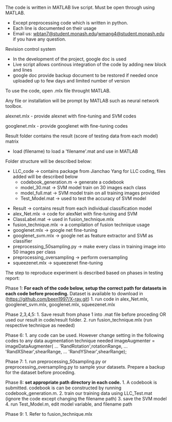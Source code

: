 The code is written in MATLAB live script. Must be open through using MATLAB.
 - Except preprocessing code which is written in python.
 - Each line is documented on their usage
 - Email us: wbtan7@student.monash.edu/wmang4@student.monash.edu if you have any question.
 
Revision control system
 - In the development of the project, google doc is used
 - Live script allows continous integration of the code by adding new block and lines
 - google doc provide backup document to be restored if needed once uploaded up to few days and limited number of version
 
To use the code, open .mlx file throught MATLAB.
 
Any file or installation will be prompt by MATLAB such as neural network toolbox.
 
 alexnet.mlx - provide alexnet with fine-tuning and SVM codes
 
 googlenet.mlx - provide googlenet with fine-tuning codes
 
Result folder contains the result (score of testing data from each model) matrix
 - load (filename) 
 to load a 'filename'.mat and use in MATLAB
 
Folder structure will be described below:
 * LLC_code -> contains package from Jianchao Yang for LLC coding, files added will be described below
  	* codebook_generation.m  -> generate a codebook
  	* model_30.mat -> SVM model train on 30 images each class
  	* model_full.mat -> SVM model train on all training images provided
  	* Test_Model.mat -> used to test the accuracy of SVM model
 - Result -> contains result from each individual classification model
 - alex_Net.mlx -> code for alexNet with fine-tuning and SVM
 - ClassLabel.mat -> used in fusion_technique.mlx
 - fusion_technique.mlx -> a compilation of fusion technique usage
 - googlenet.mlx -> google net fine-tuning
 - googlenet_svm.mlx -> google net as feature extractor and SVM as classifier
 - preprocessing_50sampling.py -> make every class in training image into 50 images per class
 - preprocessing_oversampling -> perform oversampling
 - squeezenet.mlx -> squeezenet fine-tuning
 
The step to reproduce experiment is described based on phases in testing report:

Phase 1:
	**For each of the code below, setup the correct path for datasets in each code before proceding.**
	 Dataset is available to download in (https://github.com/been1997/X-ray.git)
	1. run code in alex_Net.mlx, googlenet_svm.mlx, googlenet.mlx, squeezenet.mlx 
	
Phase 2,3,4,5:
	1. Save result from phase 1 into .mat file before proceding OR used our result in code/result folder.
	2. run fusion_technique.mlx (run respective technique as needed)
	
Phase 6:
	1. any code can be used. However change setting in the following codes to any data augmentation technique needed
	imageAugmenter = imageDataAugmenter( ...
    'RandRotation',rotationRange, ...
    'RandXShear',shearRange, ...
    'RandYShear',shearRange);

Phase 7:
	1. run preprocessing_50sampling.py or preprocessing_oversampling.py to sample your datasets. Prepare a backup for the dataset before proceding.

Phase 8:
	**set appropriate path directory in each code.**
	1. A codebook is submitted. codebook is can be constructed by running codebook_generation.m.
	2. train our training data using LLC_Test.mat (ignore the code except changing the filename path)
	3. save the SVM model
	4. run Test_Model.m, edit model variable, and filename path
	
Phase 9:
	1. Refer to fusion_technique.mlx
